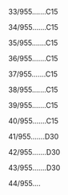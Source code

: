 33/955.......C15 


34/955.......C15 


35/955.......C15 


36/955.......C15 


37/955.......C15 


38/955.......C15 


39/955.......C15 


40/955.......C15 


41/955.......D30 


42/955.......D30 


43/955.......D30 


44/955.... 

